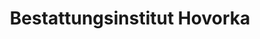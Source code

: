 ---
title: "Bestattungsinstitut Hovorka"
url: /henstedt-ulzburg/bestattungsinstitut-hovorka/
shop: Bestattungen
---